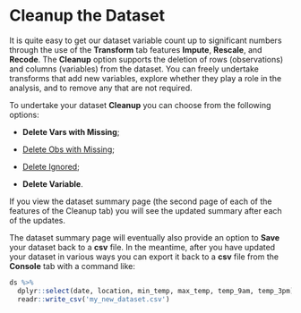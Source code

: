 # Cleanup the Dataset

It is quite easy to get our dataset variable count up to significant
numbers through the use of the **Transform** tab features **Impute**,
**Rescale**, and **Recode**. The **Cleanup** option supports the
deletion of rows (observations) and columns (variables) from the
dataset. You can freely undertake transforms that add new variables,
explore whether they play a role in the analysis, and to remove any
that are not required. 

To undertake your dataset **Cleanup** you can choose from the
following options: 

+ **Delete Vars with Missing**;

+ [Delete Obs with Missing](https://survivor.togaware.com/datascience/drop-obs-with-missing-values.html);

+ [Delete Ignored](https://survivor.togaware.com/datascience/drop-columns.html);

+ **Delete Variable**.

If you view the dataset summary page (the second page of each of the
features of the Cleanup tab) you will see the updated summary after
each of the updates.

The dataset summary page will eventually also provide an option to
**Save** your dataset back to a **csv** file. In the meantime, after
you have updated your dataset in various ways you can export it back
to a **csv** file from the **Console** tab with a command like:

```r
ds %>%
  dplyr::select(date, location, min_temp, max_temp, temp_9am, temp_3pm) %>%
  readr::write_csv('my_new_dataset.csv')
```

> 
